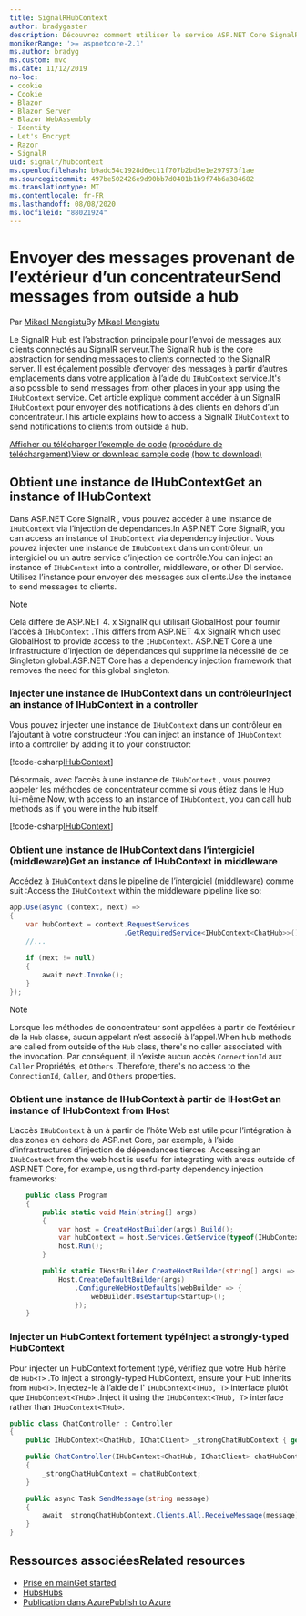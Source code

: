 ```yaml
---
title: SignalRHubContext
author: bradygaster
description: Découvrez comment utiliser le service ASP.NET Core SignalR HubContext pour envoyer des notifications à des clients en dehors d’un concentrateur.
monikerRange: '>= aspnetcore-2.1'
ms.author: bradyg
ms.custom: mvc
ms.date: 11/12/2019
no-loc:
- cookie
- Cookie
- Blazor
- Blazor Server
- Blazor WebAssembly
- Identity
- Let's Encrypt
- Razor
- SignalR
uid: signalr/hubcontext
ms.openlocfilehash: b9adc54c1928d6ec11f707b2bd5e1e297973f1ae
ms.sourcegitcommit: 497be502426e9d90bb7d0401b1b9f74b6a384682
ms.translationtype: MT
ms.contentlocale: fr-FR
ms.lasthandoff: 08/08/2020
ms.locfileid: "88021924"
---
```

# <a name="send-messages-from-outside-a-hub"></a><span data-ttu-id="9f56f-103">Envoyer des messages provenant de l’extérieur d’un concentrateur</span><span class="sxs-lookup"><span data-stu-id="9f56f-103">Send messages from outside a hub</span></span>

<span data-ttu-id="9f56f-104">Par [Mikael Mengistu](https://twitter.com/MikaelM_12)</span><span class="sxs-lookup"><span data-stu-id="9f56f-104">By [Mikael Mengistu](https://twitter.com/MikaelM_12)</span></span>

<span data-ttu-id="9f56f-105">Le SignalR Hub est l’abstraction principale pour l’envoi de messages aux clients connectés au SignalR serveur.</span><span class="sxs-lookup"><span data-stu-id="9f56f-105">The SignalR hub is the core abstraction for sending messages to clients connected to the SignalR server.</span></span> <span data-ttu-id="9f56f-106">Il est également possible d’envoyer des messages à partir d’autres emplacements dans votre application à l’aide du `IHubContext` service.</span><span class="sxs-lookup"><span data-stu-id="9f56f-106">It's also possible to send messages from other places in your app using the `IHubContext` service.</span></span> <span data-ttu-id="9f56f-107">Cet article explique comment accéder à un SignalR `IHubContext` pour envoyer des notifications à des clients en dehors d’un concentrateur.</span><span class="sxs-lookup"><span data-stu-id="9f56f-107">This article explains how to access a SignalR `IHubContext` to send notifications to clients from outside a hub.</span></span>

<span data-ttu-id="9f56f-108">[Afficher ou télécharger l’exemple de code](https://github.com/dotnet/AspNetCore.Docs/tree/master/aspnetcore/signalr/hubcontext/sample/) [(procédure de téléchargement)](xref:index#how-to-download-a-sample)</span><span class="sxs-lookup"><span data-stu-id="9f56f-108">[View or download sample code](https://github.com/dotnet/AspNetCore.Docs/tree/master/aspnetcore/signalr/hubcontext/sample/) [(how to download)](xref:index#how-to-download-a-sample)</span></span>

## <a name="get-an-instance-of-ihubcontext"></a><span data-ttu-id="9f56f-109">Obtient une instance de IHubContext</span><span class="sxs-lookup"><span data-stu-id="9f56f-109">Get an instance of IHubContext</span></span>

<span data-ttu-id="9f56f-110">Dans ASP.NET Core SignalR , vous pouvez accéder à une instance de `IHubContext` via l’injection de dépendances.</span><span class="sxs-lookup"><span data-stu-id="9f56f-110">In ASP.NET Core SignalR, you can access an instance of `IHubContext` via dependency injection.</span></span> <span data-ttu-id="9f56f-111">Vous pouvez injecter une instance de `IHubContext` dans un contrôleur, un intergiciel ou un autre service d’injection de contrôle.</span><span class="sxs-lookup"><span data-stu-id="9f56f-111">You can inject an instance of `IHubContext` into a controller, middleware, or other DI service.</span></span> <span data-ttu-id="9f56f-112">Utilisez l’instance pour envoyer des messages aux clients.</span><span class="sxs-lookup"><span data-stu-id="9f56f-112">Use the instance to send messages to clients.</span></span>

> [!NOTE]
> <span data-ttu-id="9f56f-113">Cela diffère de ASP.NET 4. x SignalR qui utilisait GlobalHost pour fournir l’accès à `IHubContext` .</span><span class="sxs-lookup"><span data-stu-id="9f56f-113">This differs from ASP.NET 4.x SignalR which used GlobalHost to provide access to the `IHubContext`.</span></span> <span data-ttu-id="9f56f-114">ASP.NET Core a une infrastructure d’injection de dépendances qui supprime la nécessité de ce Singleton global.</span><span class="sxs-lookup"><span data-stu-id="9f56f-114">ASP.NET Core has a dependency injection framework that removes the need for this global singleton.</span></span>

### <a name="inject-an-instance-of-ihubcontext-in-a-controller"></a><span data-ttu-id="9f56f-115">Injecter une instance de IHubContext dans un contrôleur</span><span class="sxs-lookup"><span data-stu-id="9f56f-115">Inject an instance of IHubContext in a controller</span></span>

<span data-ttu-id="9f56f-116">Vous pouvez injecter une instance de `IHubContext` dans un contrôleur en l’ajoutant à votre constructeur :</span><span class="sxs-lookup"><span data-stu-id="9f56f-116">You can inject an instance of `IHubContext` into a controller by adding it to your constructor:</span></span>

[!code-csharp[IHubContext](hubcontext/sample/Controllers/HomeController.cs?range=12-19,57)]

<span data-ttu-id="9f56f-117">Désormais, avec l’accès à une instance de `IHubContext` , vous pouvez appeler les méthodes de concentrateur comme si vous étiez dans le Hub lui-même.</span><span class="sxs-lookup"><span data-stu-id="9f56f-117">Now, with access to an instance of `IHubContext`, you can call hub methods as if you were in the hub itself.</span></span>

[!code-csharp[IHubContext](hubcontext/sample/Controllers/HomeController.cs?range=21-25)]

### <a name="get-an-instance-of-ihubcontext-in-middleware"></a><span data-ttu-id="9f56f-118">Obtient une instance de IHubContext dans l’intergiciel (middleware)</span><span class="sxs-lookup"><span data-stu-id="9f56f-118">Get an instance of IHubContext in middleware</span></span>

<span data-ttu-id="9f56f-119">Accédez à `IHubContext` dans le pipeline de l’intergiciel (middleware) comme suit :</span><span class="sxs-lookup"><span data-stu-id="9f56f-119">Access the `IHubContext` within the middleware pipeline like so:</span></span>

```csharp
app.Use(async (context, next) =>
{
    var hubContext = context.RequestServices
                            .GetRequiredService<IHubContext<ChatHub>>();
    //...
    
    if (next != null)
    {
        await next.Invoke();
    }
});
```

> [!NOTE]
> <span data-ttu-id="9f56f-120">Lorsque les méthodes de concentrateur sont appelées à partir de l’extérieur de la `Hub` classe, aucun appelant n’est associé à l’appel.</span><span class="sxs-lookup"><span data-stu-id="9f56f-120">When hub methods are called from outside of the `Hub` class, there's no caller associated with the invocation.</span></span> <span data-ttu-id="9f56f-121">Par conséquent, il n’existe aucun accès `ConnectionId` aux `Caller` Propriétés, et `Others` .</span><span class="sxs-lookup"><span data-stu-id="9f56f-121">Therefore, there's no access to the `ConnectionId`, `Caller`, and `Others` properties.</span></span>

### <a name="get-an-instance-of-ihubcontext-from-ihost"></a><span data-ttu-id="9f56f-122">Obtient une instance de IHubContext à partir de IHost</span><span class="sxs-lookup"><span data-stu-id="9f56f-122">Get an instance of IHubContext from IHost</span></span>

<span data-ttu-id="9f56f-123">L’accès `IHubContext` à un à partir de l’hôte Web est utile pour l’intégration à des zones en dehors de ASP.net Core, par exemple, à l’aide d’infrastructures d’injection de dépendances tierces :</span><span class="sxs-lookup"><span data-stu-id="9f56f-123">Accessing an `IHubContext` from the web host is useful for integrating with areas outside of ASP.NET Core, for example, using third-party dependency injection frameworks:</span></span>

```csharp
    public class Program
    {
        public static void Main(string[] args)
        {
            var host = CreateHostBuilder(args).Build();
            var hubContext = host.Services.GetService(typeof(IHubContext<ChatHub>));
            host.Run();
        }

        public static IHostBuilder CreateHostBuilder(string[] args) =>
            Host.CreateDefaultBuilder(args)
                .ConfigureWebHostDefaults(webBuilder => {
                    webBuilder.UseStartup<Startup>();
                });
    }
```

### <a name="inject-a-strongly-typed-hubcontext"></a><span data-ttu-id="9f56f-124">Injecter un HubContext fortement typé</span><span class="sxs-lookup"><span data-stu-id="9f56f-124">Inject a strongly-typed HubContext</span></span>

<span data-ttu-id="9f56f-125">Pour injecter un HubContext fortement typé, vérifiez que votre Hub hérite de `Hub<T>` .</span><span class="sxs-lookup"><span data-stu-id="9f56f-125">To inject a strongly-typed HubContext, ensure your Hub inherits from `Hub<T>`.</span></span> <span data-ttu-id="9f56f-126">Injectez-le à l’aide de l' `IHubContext<THub, T>` interface plutôt que `IHubContext<THub>` .</span><span class="sxs-lookup"><span data-stu-id="9f56f-126">Inject it using the `IHubContext<THub, T>` interface rather than `IHubContext<THub>`.</span></span>

```csharp
public class ChatController : Controller
{
    public IHubContext<ChatHub, IChatClient> _strongChatHubContext { get; }

    public ChatController(IHubContext<ChatHub, IChatClient> chatHubContext)
    {
        _strongChatHubContext = chatHubContext;
    }

    public async Task SendMessage(string message)
    {
        await _strongChatHubContext.Clients.All.ReceiveMessage(message);
    }
}
```

## <a name="related-resources"></a><span data-ttu-id="9f56f-127">Ressources associées</span><span class="sxs-lookup"><span data-stu-id="9f56f-127">Related resources</span></span>

* [<span data-ttu-id="9f56f-128">Prise en main</span><span class="sxs-lookup"><span data-stu-id="9f56f-128">Get started</span></span>](xref:tutorials/signalr)
* [<span data-ttu-id="9f56f-129">Hubs</span><span class="sxs-lookup"><span data-stu-id="9f56f-129">Hubs</span></span>](xref:signalr/hubs)
* [<span data-ttu-id="9f56f-130">Publication dans Azure</span><span class="sxs-lookup"><span data-stu-id="9f56f-130">Publish to Azure</span></span>](xref:signalr/publish-to-azure-web-app)
